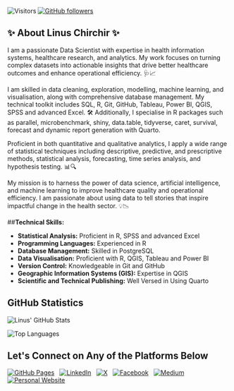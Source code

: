![Visitors](https://visitor-badge.laobi.icu/badge?page_id=linuschirchir.linuschirchir) 
[![GitHub followers](https://img.shields.io/github/followers/linuschirchir?label=Follow&style=social)](https://github.com/linuschirchir)

## ✨ About Linus Chirchir ✨

I am a passionate Data Scientist with expertise in health information systems, healthcare research, and analytics. My work focuses on turning complex datasets into actionable insights that drive better healthcare outcomes and enhance operational efficiency. 🩺📈

I am skilled in data cleaning, exploration, modelling, machine learning, and visualisation, along with comprehensive database management. My technical toolkit includes SQL, R, Git, GitHub, Tableau, Power BI, QGIS, SPSS and advanced Excel. 🛠️ Additionally, I specialise in R packages such as parallel, microbenchmark, shiny, data.table, tidyverse, caret, survival, forecast and dynamic report generation with Quarto.

Proficient in both quantitative and qualitative analytics, I apply a wide range of statistical techniques including descriptive, predictive, and prescriptive methods, statistical analysis, forecasting, time series analysis, and hypothesis testing. 📊🔍

My mission is to harness the power of data science, artificial intelligence, and machine learning to improve healthcare quality and operational efficiency. I am passionate about using data to tell stories that inspire impactful change in the health sector. 💡📉

##**Technical Skills:**

- **Statistical Analysis:** Proficient in R, SPSS and advanced Excel
- **Programming Languages:** Experienced in R
- **Database Management:** Skilled in PostgreSQL
- **Data Visualisation:** Proficient with R, QGIS, Tableau and Power BI
- **Version Control:** Knowledgeable in Git and GitHub
- **Geographic Information Systems (GIS):** Expertise in QGIS
- **Scientific and Technical Publishing:** Well Versed in Using Quarto

## GitHub Statistics

![Linus' GitHub Stats](https://github-readme-stats.vercel.app/api?username=linuschirchir&show_icons=true&theme=radical)

![Top Languages](https://github-readme-stats.vercel.app/api/top-langs/?username=linuschirchir&layout=compact&theme=radical)

## Let's Connect on Any of the Platforms Below
[![GitHub Pages](https://img.shields.io/badge/GitHub%20Pages-Portfolio-blue?logo=github&style=social)](https://linuschirchir.github.io/)
&nbsp;
[![LinkedIn](https://img.shields.io/badge/LinkedIn-Connect-blue?logo=linkedin&style=social)](https://www.linkedin.com/in/linuschirchir)
&nbsp;
[![X](https://img.shields.io/badge/X-Follow-blue?logo=twitter&style=social)](https://x.com/LinusChirchir)
&nbsp;
[![Facebook](https://img.shields.io/badge/Facebook-Like-blue?logo=facebook&style=social)](https://www.facebook.com/ChirchirLinus1)
&nbsp;
[![Medium](https://img.shields.io/badge/Medium-Read-blue?logo=medium&style=social)](https://linuschirchir.medium.com/)
&nbsp;
[![Personal Website](https://img.shields.io/badge/Website-Blog-blue?style=social)](https://linuschirchir.com/)
